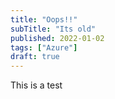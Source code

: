 ```yaml
---
title: "Oops!!"
subTitle: "Its old"
published: 2022-01-02
tags: ["Azure"]
draft: true
---
```


This is a test
